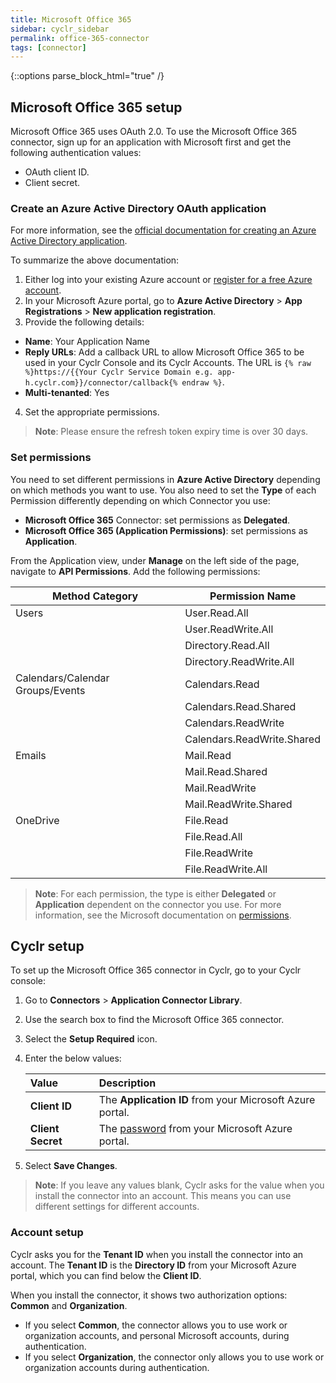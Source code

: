 ```yaml
---
title: Microsoft Office 365
sidebar: cyclr_sidebar
permalink: office-365-connector
tags: [connector]
---
```

{::options parse_block_html="true" /}
<section class="card">

## Microsoft Office 365 setup

Microsoft Office 365 uses OAuth 2.0. To use the Microsoft Office 365 connector, sign up for an application with Microsoft first and get the following authentication values:
* OAuth client ID.
* Client secret.

### Create an Azure Active Directory OAuth application

For more information, see the [official documentation for creating an Azure Active Directory application](https://docs.microsoft.com/en-us/azure/active-directory/develop/active-directory-integrating-applications).

To summarize the above documentation:

1. Either log into your existing Azure account or [register for a free Azure account](https://azure.microsoft.com/free/?WT.mc_id=A261C142F).
2. In your Microsoft Azure portal, go to **Azure Active Directory** > **App Registrations** > **New application registration**.
3. Provide the following details:

  * **Name**: Your Application Name
  * **Reply URLs**: Add a callback URL to allow Microsoft Office 365 to be used in your Cyclr Console and its Cyclr Accounts. The URL is `{% raw %}https://{{Your Cyclr Service Domain e.g. app-h.cyclr.com}}/connector/callback{% endraw %}`.
  * **Multi-tenanted**: Yes

4. Set the appropriate permissions.

> **Note**: Please ensure the refresh token expiry time is over 30 days.
### Set permissions

You need to set different permissions in **Azure Active Directory** depending on which methods you want to use. You also need to set the **Type** of each Permission differently depending on which Connector you use:

* **Microsoft Office 365** Connector: set permissions as **Delegated**.
* **Microsoft Office 365 (Application Permissions)**: set permissions as **Application**.

From the Application view, under **Manage** on the left side of the page, navigate to **API Permissions**. Add the following permissions:

| **Method Category**              | **Permission Name**        |
|----------------------------------|----------------------------|
| Users                            | User.Read.All              |
|                                  | User.ReadWrite.All         |
|                                  | Directory.Read.All         |
|                                  | Directory.ReadWrite.All    |
| Calendars/Calendar Groups/Events | Calendars.Read             |
|                                  | Calendars.Read.Shared      |
|                                  | Calendars.ReadWrite        |
|                                  | Calendars.ReadWrite.Shared |
| Emails                           | Mail.Read                  |
|                                  | Mail.Read.Shared           |
|                                  | Mail.ReadWrite             |
|                                  | Mail.ReadWrite.Shared      |
| OneDrive                         | File.Read                  |
|                                  | File.Read.All              |
|                                  | File.ReadWrite             |
|                                  | File.ReadWrite.All         |

> **Note**: For each permission, the type is either **Delegated** or **Application** dependent on the connector you use.
For more information, see the Microsoft documentation on [permissions](https://docs.microsoft.com/en-us/graph/permissions-reference).

</section>
<section class="card">

## Cyclr setup

To set up the Microsoft Office 365 connector in Cyclr, go to your Cyclr console:

1. Go to **Connectors** > **Application Connector Library**.

2. Use the search box to find the Microsoft Office 365 connector.

3. Select the **Setup Required** icon.

4. Enter the below values:

   | Value              | Description                                 |
   | :----------------- | :------------------------------------------ |
   | **Client ID**   | The **Application ID** from your Microsoft Azure portal.                       |
   | **Client Secret**   | The [password](#secret) from your Microsoft Azure portal.                             |

5. Select **Save Changes**.

> **Note**: If you leave any values blank, Cyclr asks for the value when you install the connector into an account. This means you can use different settings for different accounts.

### Account setup

Cyclr asks you for the **Tenant ID** when you install the connector into an account. The **Tenant ID**  is the **Directory ID** from your Microsoft Azure portal, which you can find below the **Client ID**.

When you install the connector, it shows two authorization options: **Common** and **Organization**.
* If you select **Common**, the connector allows you to use work or organization accounts, and personal Microsoft accounts, during authentication.
* If you select **Organization**, the connector only allows you to use work or organization accounts during authentication.
  

</section>
